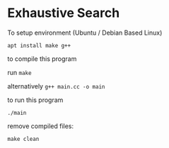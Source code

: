 # Exhaustive Search

To setup environment (Ubuntu / Debian Based Linux)

`apt install make g++`

to compile this program

run `make`

alternatively `g++ main.cc -o main`

to run this program

`./main`

remove compiled files:

`make clean`
